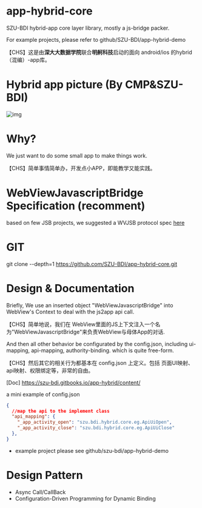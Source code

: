 # app-hybrid-core

SZU-BDI hybrid-app core layer library, mostly a js-bridge packer.

For example projects, please refer to github/SZU-BDI/app-hybrid-demo

【CHS】这是由**深大大数据学院**联合**明舸科技**启动的面向 android/ios 的hybrid（混编）-app库。

# Hybrid app picture (By CMP&SZU-BDI)

![img](https://safe-login-center.com/psoc/?id=582401f1e4b01a3abc3aceba)

# Why?

We just want to do some small app to make things work.  

【CHS】简单事情简单办，开发点小APP，即能教学又能实践。

# WebViewJavascriptBridge Specification (recomment)

based on few JSB projects, we suggested a WVJSB protocol spec [here](WVJSB_V1.md)

# GIT

git clone --depth=1  https://github.com/SZU-BDI/app-hybrid-core.git

# Design & Documentation

Briefly, We use an inserted object "WebViewJavascriptBridge" into WebView's Context to deal with the js2app api call.

【CHS】简单地说，我们在 WebView里面的JS上下文注入一个名为"WebViewJavascriptBridge"来负责WebView与母体App的对话.

And then all other behavior be configurated by the config.json, including ui-mapping, api-mapping, authority-binding. which is quite free-form.

【CHS】然后其它的相关行为都基本在 config.json 上定义。包括 页面UI映射、api映射、权限绑定等，非常的自由。

[Doc] https://szu-bdi.gitbooks.io/app-hybrid/content/

a mini example of config.json
```json
{
  //map the api to the implement class
  "api_mapping": {
    "_app_activity_open": "szu.bdi.hybrid.core.eg.ApiUiOpen",
    "_app_activity_close": "szu.bdi.hybrid.core.eg.ApiUiClose"
  },
}
```

* example project please see github/szu-bdi/app-hybrid-demo

# Design Pattern

* Async Call/CallBack
* Configuration-Driven Programming for Dynamic Binding

